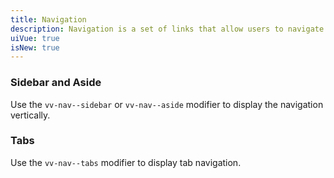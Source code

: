 ```yaml
---
title: Navigation
description: Navigation is a set of links that allow users to navigate between pages or sections of a website.
uiVue: true
isNew: true
---
```


### Sidebar and Aside
Use the `vv-nav--sidebar` or `vv-nav--aside` modifier to display the navigation vertically.

<code-editor resource-folder="navigation" resource-name="vertical" class="mb-lg"></code-editor>

### Tabs
Use the `vv-nav--tabs` modifier to display tab navigation.

<code-editor resource-folder="navigation" resource-name="horizontal"></code-editor>